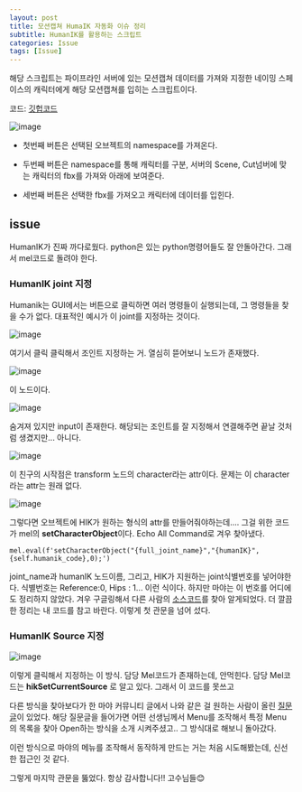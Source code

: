 ```yaml
---
layout: post
title: 모션캡쳐 HumaIK 자동화 이슈 정리
subtitle: HumanIK를 활용하는 스크립트
categories: Issue
tags: [Issue]
---
```

해당 스크립트는 파이프라인 서버에 있는 모션캡쳐 데이터를 가져와 지정한 네이밍 스페이스의 캐릭터에게 해당 모션캡쳐를 입히는 스크립트이다.

코드: [깃헙코드](https://github.com/OvenTD/project_pipline_script/blob/main/import_motion_capture_data.py)

![image](https://github.com/user-attachments/assets/288e1fb4-dd8e-44ee-b9c2-a799ab348ec0)

- 첫번째 버튼은 선택된 오브젝트의 namespace를 가져온다.

- 두번째 버튼은 namespace를 통해 캐릭터를 구분, 서버의 Scene, Cut넘버에 맞는 캐릭터의 fbx를 가져와 아래에 보여준다.

- 세번째 버튼은 선택한 fbx를 가져오고 캐릭터에 데이터를 입힌다.

## issue

HumanIK가 진짜 까다로웠다.
python은 있는 python명령어들도 잘 안돌아간다. 
그래서 mel코드로 돌려야 한다. 

### HumanIK joint 지정
Humanik는 GUI에서는 버튼으로 클릭하면 여러 명령들이 실행되는데, 그 명령들을 찾을 수가 없다.
대표적인 예시가 이 joint를 지정하는 것이다.

![image](https://github.com/user-attachments/assets/a643bc1c-9a98-4133-88fe-07160f5a4873)

여기서 클릭 클릭해서 조인트 지정하는 거. 열심히 뜯어보니 노드가 존재했다.

![image](https://github.com/user-attachments/assets/ffde2bf9-05b7-4474-a714-fc2f86b47fa8)

이 노드이다. 

![image](https://github.com/user-attachments/assets/3c5f9678-6dc8-4d51-8dc9-6ffa3106282a)

숨겨져 있지만 input이 존재한다. 해당되는 조인트를 잘 지정해서 연결해주면 끝날 것처럼 생겼지만...
아니다.

![image](https://github.com/user-attachments/assets/22bfbd10-40e8-43fe-a3b6-bd37e6ba9909)

이 친구의 시작점은 transform 노드의 character라는 attr이다.
문제는 이 character라는 attr는 원래 없다. 

![image](https://github.com/user-attachments/assets/2042e880-0013-418a-9687-f18119e8b766)

그렇다면 오브젝트에 HIK가 원하는 형식의 attr를 만들어줘야하는데....
그걸 위한 코드가 mel의 **setCharacterObject**이다. Echo All Command로 겨우 찾아냈다.
```
mel.eval(f'setCharacterObject("{full_joint_name}","{humanIK}",{self.humanik_code},0);')
```

joint_name과 humanIK 노드이름, 그리고, HIK가 지원하는 joint식별번호를 넣어야한다.
식별번호는 Reference:0, Hips : 1... 이런 식이다.
하지만 마야는 이 번호를 어디에도 정리하지 않았다. 겨우 구글링해서 다른 사람의 [소스코드](https://forums.autodesk.com/t5/maya-programming/python-hik/td-p/4262564)를 찾아 알게되었다. 
더 깔끔한 정리는 내 코드를 참고 바란다. 이렇게 첫 관문을 넘어 섰다.

### HumanIK Source 지정

![image](https://github.com/user-attachments/assets/809d90f0-1c72-476f-aeb1-64ce97e7a929)

이렇게 클릭해서 지정하는 이 방식.
담당 Mel코드가 존재하는데, 안먹힌다. 담당 Mel코드는 **hikSetCurrentSource** 로 알고 있다.
그래서 이 코드를 못쓰고 

다른 방식을 찾아보다가 한 마야 커뮤니티 글에서 나와 같은 걸 원하는 사람이 올린 [질문글](https://forums.autodesk.com/t5/maya-animation-and-rigging/pythonic-mel-way-to-retarget-hik/td-p/7609798)이 있었다.
해당 질문글을 들어가면 어떤 선생님께서 Menu를 조작해서 특정 Menu의 목록을 찾아 Open하는 방식을 소개 시켜주셨고..
그 방식대로 해보니 돌아갔다. 

이런 방식으로 마야의 메뉴를 조작해서 동작하게 만드는 거는 처음 시도해봤는데, 신선한 접근인 것 같다.

그렇게 마지막 관문을 뚫었다. 항상 감사합니다!! 고수님들😊
